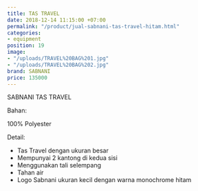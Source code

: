 ```yaml
---
title: TAS TRAVEL
date: 2018-12-14 11:15:00 +07:00
permalink: "/product/jual-sabnani-tas-travel-hitam.html"
categories:
- equipment
position: 19
image:
- "/uploads/TRAVEL%20BAG%201.jpg"
- "/uploads/TRAVEL%20BAG%202.jpg"
brand: SABNANI
price: 135000
---
```


SABNANI
TAS TRAVEL

Bahan:

100% Polyester

Detail:

- Tas Travel dengan ukuran besar
- Mempunyai 2 kantong di kedua sisi
- Menggunakan tali selempang
- Tahan air
- Logo Sabnani ukuran kecil dengan warna monochrome hitam